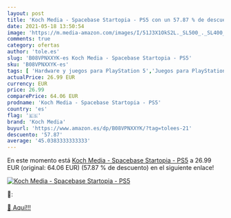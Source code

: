 ```yaml
---
layout: post
title: 'Koch Media - Spacebase Startopia - PS5 con un 57.87 % de descuento'
date: 2021-05-18 13:50:54
image: 'https://m.media-amazon.com/images/I/51J3X1OkS2L._SL500_._SL400_.jpg'
comments: true
category: ofertas
author: 'tole.es'
slug: 'B08VPNXXYK-es Koch Media - Spacebase Startopia - PS5'
sku: 'B08VPNXXYK-es'
tags: [ 'Hardware y juegos para PlayStation 5','Juegos para PlayStation 5','Videojuegos','koch media','ps5', ]
actualPrice: 26.99 EUR
currency: EUR
price: 26.99
comparePrice: 64.06 EUR
prodname: 'Koch Media - Spacebase Startopia - PS5'
country: 'es'
flag: '🇪🇸'
brand: 'Koch Media'
buyurl: 'https://www.amazon.es/dp/B08VPNXXYK/?tag=tolees-21'
descuento: '57.87'
average: '45.0383333333333'
---
```


En este momento está [Koch Media - Spacebase Startopia - PS5](https://www.amazon.es/dp/B08VPNXXYK/?tag=tolees-21) a 26.99 EUR (original: 64.06 EUR) (57.87 %  de descuento) en el siguiente enlace!

[![Koch Media - Spacebase Startopia - PS5](https://m.media-amazon.com/images/I/51J3X1OkS2L._SL500_._SL400_.jpg)](https://www.amazon.es/dp/B08VPNXXYK/?tag=tolees-21)

🔎:


[🛒 Aquí!!!](https://www.amazon.es/dp/B08VPNXXYK/?tag=tolees-21)
